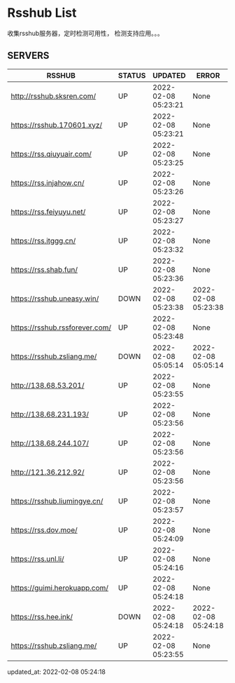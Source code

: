 # Rsshub List

收集rsshub服务器，定时检测可用性， 检测支持应用。。。


## SERVERS

|  RSSHUB   | STATUS  | UPDATED  | ERROR  | TWITTER |  
|  ----  | ----  | ----  | ----  | ---- |  
| http://rsshub.sksren.com/ | UP | 2022-02-08 05:23:21 | None |OK|  
| https://rsshub.170601.xyz/ | UP | 2022-02-08 05:23:21 | None ||  
| https://rss.qiuyuair.com/ | UP | 2022-02-08 05:23:25 | None ||  
| https://rss.injahow.cn/ | UP | 2022-02-08 05:23:26 | None ||  
| https://rss.feiyuyu.net/ | UP | 2022-02-08 05:23:27 | None ||  
| https://rss.itggg.cn/ | UP | 2022-02-08 05:23:32 | None ||  
| https://rss.shab.fun/ | UP | 2022-02-08 05:23:36 | None |OK|  
| https://rsshub.uneasy.win/ | DOWN | 2022-02-08 05:23:38 | 2022-02-08 05:23:38 |  
| https://rsshub.rssforever.com/ | UP | 2022-02-08 05:23:48 | None |OK|  
| https://rsshub.zsliang.me/   | DOWN | 2022-02-08 05:05:14 | 2022-02-08 05:05:14 |  
| http://138.68.53.201/ | UP | 2022-02-08 05:23:55 | None ||  
| http://138.68.231.193/ | UP | 2022-02-08 05:23:56 | None ||  
| http://138.68.244.107/ | UP | 2022-02-08 05:23:56 | None ||  
| http://121.36.212.92/ | UP | 2022-02-08 05:23:56 | None ||  
| https://rsshub.liumingye.cn/ | UP | 2022-02-08 05:23:57 | None ||  
| https://rss.dov.moe/ | UP | 2022-02-08 05:24:09 | None ||  
| https://rss.unl.li/ | UP | 2022-02-08 05:24:16 | None ||  
| https://guimi.herokuapp.com/ | UP | 2022-02-08 05:24:18 | None ||  
| https://rss.hee.ink/ | DOWN | 2022-02-08 05:24:18 | 2022-02-08 05:24:18 |  
| https://rsshub.zsliang.me/ | UP | 2022-02-08 05:23:55 | None |OK|  
  

updated_at: 2022-02-08 05:24:18  
